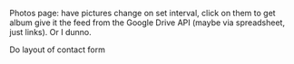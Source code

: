 Photos page: have pictures change on set interval, click on them to get album
give it the feed from the Google Drive API (maybe via spreadsheet, just links).  Or I dunno.

Do layout of contact form
